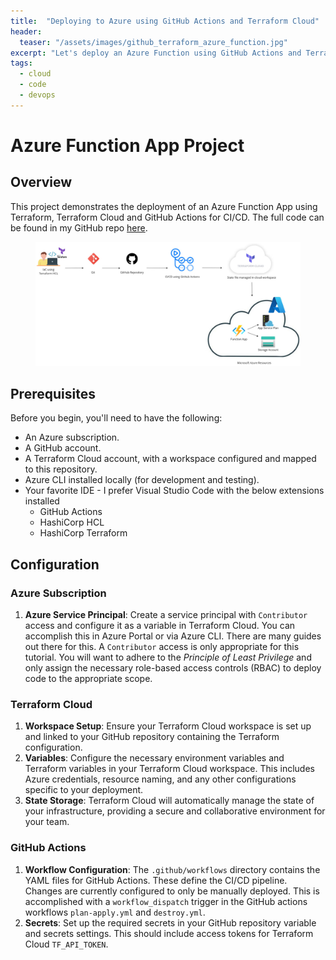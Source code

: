 ```yaml
---
title:  "Deploying to Azure using GitHub Actions and Terraform Cloud"
header:
  teaser: "/assets/images/github_terraform_azure_function.jpg"
excerpt: "Let's deploy an Azure Function using GitHub Actions and Terraform Cloud!"
tags:
  - cloud
  - code
  - devops
---
```


# Azure Function App Project

## Overview

This project demonstrates the deployment of an Azure Function App using Terraform, Terraform Cloud and GitHub Actions for CI/CD.  The full code can be found in my GitHub repo [here](https://github.com/rimlaban7/azure-function-terraform).
 

<figure>
    <a href="/assets/images/github_terraform_azure_function.jpg"><img src="/assets/images/github_terraform_azure_function.jpg"></a>
</figure>

## Prerequisites

Before you begin, you'll need to have the following:

- An Azure subscription.
- A GitHub account.
- A Terraform Cloud account, with a workspace configured and mapped to this repository.
- Azure CLI installed locally (for development and testing).
- Your favorite IDE - I prefer Visual Studio Code with the below extensions installed
    - GitHub Actions
    - HashiCorp HCL 
    - HashiCorp Terraform


## Configuration

### Azure Subscription
1. **Azure Service Principal**: Create a service principal with `Contributor` access and configure it as a variable in Terraform Cloud. You can accomplish this in Azure Portal or via Azure CLI.  There are many guides out there for this.  A `Contributor` access is only appropriate for this tutorial.  You will want to adhere to the *Principle of Least Privilege* and only assign the necessary role-based access controls (RBAC) to deploy code to the appropriate scope.

### Terraform Cloud

1. **Workspace Setup**: Ensure your Terraform Cloud workspace is set up and linked to your GitHub repository containing the Terraform configuration.
2. **Variables**: Configure the necessary environment variables and Terraform variables in your Terraform Cloud workspace. This includes Azure credentials, resource naming, and any other configurations specific to your deployment.
3. **State Storage**: Terraform Cloud will automatically manage the state of your infrastructure, providing a secure and collaborative environment for your team.

### GitHub Actions

1. **Workflow Configuration**: The `.github/workflows` directory contains the YAML files for GitHub Actions. These define the CI/CD pipeline. Changes are currently configured to only be manually deployed.  This is accomplished with a `workflow_dispatch` trigger in the GitHub actions workflows `plan-apply.yml` and `destroy.yml`. 
2. **Secrets**: Set up the required secrets in your GitHub repository variable and secrets settings. This should include access tokens for Terraform Cloud `TF_API_TOKEN`.
